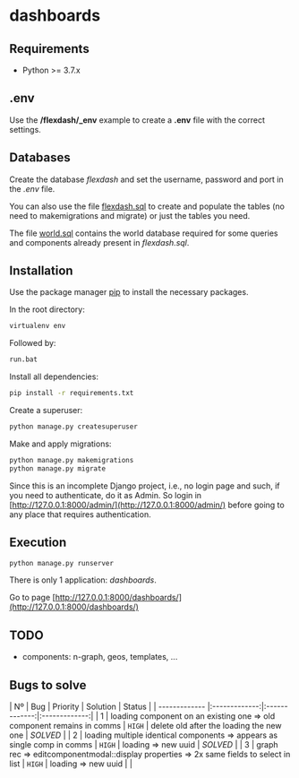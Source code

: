 # dashboards

## Requirements

* Python >= 3.7.x

## .env

Use the **/flexdash/_env** example to create a **.env** file with the correct settings.


## Databases

Create the database *flexdash* and set the username, password and port in the *.env* file.

You can also use the file [flexdash.sql](https://github.com/tiago1856/dashboards/blob/master/flexdash.sql) to create and populate the tables (no need to makemigrations and migrate) or just the tables you need.

The file [world.sql](https://github.com/tiago1856/dashboards/blob/master/world.sql) contains the world database required for some queries and components already present in *flexdash.sql*.


## Installation

Use the package manager [pip](https://pip.pypa.io/en/stable/) to install the necessary packages.

In the root directory:

```bash
virtualenv env
```

Followed by:

```bash
run.bat
```

Install all dependencies:

```bash
pip install -r requirements.txt
```

Create a superuser:
```bash
python manage.py createsuperuser
```

Make and apply migrations:
```bash
python manage.py makemigrations
python manage.py migrate
```

Since this is an incomplete Django project, i.e., no login page and such, if you need to authenticate,
do it as Admin. So login in [http://127.0.0.1:8000/admin/](http://127.0.0.1:8000/admin/) before going to any place
that requires authentication.


## Execution

```bash
python manage.py runserver
```

There is only 1 application: *dashboards*.

Go to page [http://127.0.0.1:8000/dashboards/](http://127.0.0.1:8000/dashboards/)


## TODO

* components: n-graph, geos, templates, ...

## Bugs to solve

| Nº        | Bug        | Priority        | Solution | Status |
| ------------- |:-------------:|:-------------:|:-------------:|
| 1 | loading component on an existing one => old component remains in comms | `HIGH` | delete old after the loading the new one | *SOLVED* |
| 2 | loading multiple identical components => appears as single comp in comms | `HIGH` | loading => new uuid | *SOLVED* |
| 3 | graph rec => editcomponentmodal::display properties => 2x same fields to select in list | `HIGH` | loading => new uuid | |


